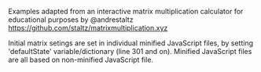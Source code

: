 Examples adapted from an interactive matrix multiplication calculator for educational purposes by @andrestaltz
https://github.com/staltz/matrixmultiplication.xyz

Initial matrix setings are set in individual minified JavaScript files, by setting 'defaultState' variable/dictionary (line 301 and on).
Minified JavaScript files are all based on non-minified JavaScript file.